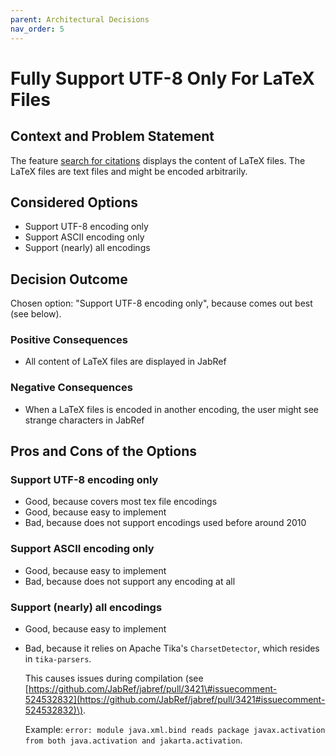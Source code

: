 ```yaml
---
parent: Architectural Decisions
nav_order: 5
---
```

# Fully Support UTF-8 Only For LaTeX Files

## Context and Problem Statement

The feature [search for citations](https://github.com/JabRef/user-documentation/issues/210) displays the content of LaTeX files. The LaTeX files are text files and might be encoded arbitrarily.

## Considered Options

* Support UTF-8 encoding only
* Support ASCII encoding only
* Support \(nearly\) all encodings

## Decision Outcome

Chosen option: "Support UTF-8 encoding only", because comes out best \(see below\).

### Positive Consequences

* All content of LaTeX files are displayed in JabRef

### Negative Consequences

* When a LaTeX files is encoded in another encoding, the user might see strange characters in JabRef

## Pros and Cons of the Options

### Support UTF-8 encoding only

* Good, because covers most tex file encodings
* Good, because easy to implement
* Bad, because does not support encodings used before around 2010

### Support ASCII encoding only

* Good, because easy to implement
* Bad, because does not support any encoding at all

### Support \(nearly\) all encodings

* Good, because easy to implement
* Bad, because it relies on Apache Tika's `CharsetDetector`, which resides in `tika-parsers`.

  This causes issues during compilation \(see [https://github.com/JabRef/jabref/pull/3421\#issuecomment-524532832](https://github.com/JabRef/jabref/pull/3421#issuecomment-524532832)\).

  Example: `error: module java.xml.bind reads package javax.activation from both java.activation and jakarta.activation`.

